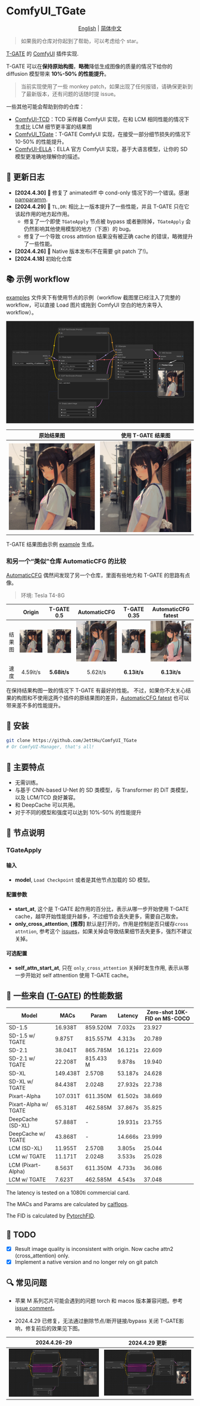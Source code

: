 # ComfyUI_TGate

<p align="center">
<a href="./README.md">English</a> | <a href="./README.zh-CN.md">简体中文</a>
</p>

> 如果我的仓库对你起到了帮助，可以考虑给个 star。

[T-GATE](https://github.com/HaozheLiu-ST/T-GATE) 的 [ComfyUI](https://github.com/comfyanonymous/ComfyUI) 插件实现.

T-GATE 可以在**保持原始构图**，**略微**降低生成图像的质量的情况下给你的 diffusion 模型带来 **10%-50% 的性能提升**。

> 当前实现使用了一些 monkey patch，如果出现了任何报错，请确保更新到了最新版本，还有问题的话随时提 issue。

一些其他可能会帮助到你的仓库：

- [ComfyUI-TCD](https://github.com/JettHu/ComfyUI-TCD)：TCD 采样器 ComfyUI 实现，在和 LCM 相同性能的情况下生成比 LCM 细节更丰富的结果图
- [ComfyUI_TGate](https://github.com/JettHu/ComfyUI_TGate)：T-GATE ComfyUI 实现，在接受一部分细节损失的情况下 10-50% 的性能提升。
- [ComfyUI-ELLA](https://github.com/TencentQQGYLab/ComfyUI-ELLA)：ELLA 官方 ComfyUI 实现，基于大语言模型，让你的 SD 模型更准确地理解你的描述。


## :star2: 更新日志
- **[2024.4.30]** :wrench: 修复了 animatediff 中 cond-only 情况下的一个错误。感谢 [pamparamm](https://github.com/pamparamm).
- **[2024.4.29]** :wrench: `TL,DR`: 相比上一版本提升了一些性能，并且 T-GATE 只在它该起作用的地方起作用。
  - 修复了一个即使 `TGateApply` 节点被 bypass 或者删除掉，`TGateApply` 会仍然影响其他使用模型的地方（下游）的 bug。
  - 修复了一个导致 cross attntion 结果没有被正确 cache 的错误，略微提升了一些性能。
- **[2024.4.26]** :tada: Native 版本发布(不在需要 git patch 了!)。
- **[2024.4.18]** 初始化仓库

## :books: 示例 workflow

[examples](./examples/) 文件夹下有使用节点的示例（workflow 截图里已经注入了完整的 workflow，可以直接 Load 图片或拖到 ComfyUI 空白的地方来导入 workflow）。

![example](./examples/tgate_workflow_example.png)

| 原始结果图 | 使用 T-GATE 结果图 |
| :---: | :---: |
| ![origin_result](./assets/origin_result.png) | ![tgate_result](./assets/tgate_result.png) |

T-GATE 结果图由示例 [example](./examples/tgate_workflow_example.png) 生成。


### 和另一个“类似”仓库 AutomaticCFG 的比较

[AutomaticCFG](https://github.com/Extraltodeus/ComfyUI-AutomaticCFG) 偶然间发现了另一个仓库，里面有些地方和 T-GATE 的思路有点像。

> 环境: Tesla T4-8G

| | Origin | T-GATE 0.5 | AutomaticCFG | T-GATE 0.35 |AutomaticCFG fatest |
| :---: | :---: | :---: | :---: | :---: | :---: |
| 结果图 | ![origin_result](./assets/origin_result.png) | ![tgate_result](./assets/tgate_result.png) | ![auto_cfg_boost](./assets/auto_cfg_boost.png) | ![tgate_0_35](./assets/tgate_0_35.png) | ![auto_cfg_fatest](./assets/auto_cfg_fatest.png) |
| 速度 | 4.59it/s | **5.68it/s** | 5.62it/s| **6.13it/s** | **6.13it/s** |

在保持结果构图一致的情况下 T-GATE 有最好的性能。 不过，如果你不太关心结果的构图和不使用这两个插件的原结果图的差异，[AutomaticCFG fatest](https://github.com/Extraltodeus/ComfyUI-AutomaticCFG) 也可以带来差不多的性能提升。

## :green_book: 安装
```bash
git clone https://github.com/JettHu/ComfyUI_TGate
# Or ComfyUI-Manager, that's all!
```

## :orange_book: 主要特点

- 无需训练。
- 与基于 CNN-based U-Net 的 SD 类模型，与 Transformer 的 DiT 类模型，以及 LCM/TCD 良好兼容。
- 和 DeepCache 可以共用。
- 对于不同的模型和强度可以达到 10%-50% 的性能提升


## :book: 节点说明

### TGateApply

#### 输入
- **model**, `Load Checkpoint` 或者是其他节点加载的 SD 模型。

#### 配置参数
- **start_at**, 这个是 T-GATE 起作用的百分比，表示从哪一步开始使用 T-GATE cache，越早开始性能提升越多，不过细节会丢失更多，需要自己取舍。
- **only_cross_attention**, **[推荐]** 默认是打开的，作用是控制是否只缓存`cross attntion`, 参考这个 [issues](https://github.com/HaozheLiu-ST/T-GATE/issues/8#issuecomment-2061379798)，如果关掉会导致结果细节丢失更多，强烈不建议关掉。


#### 可选配置
- **self_attn_start_at**, 只在 `only_cross_attention` 关掉时发生作用, 表示从哪一步开始对 self attnention 使用 T-GATE cache。

## :rocket: 一些来自 ([T-GATE](https://github.com/HaozheLiu-ST/T-GATE)) 的性能数据
| Model                 | MACs     | Param     | Latency | Zero-shot 10K-FID on MS-COCO |
|-----------------------|----------|-----------|---------|---------------------------|
| SD-1.5                | 16.938T  | 859.520M  | 7.032s  | 23.927                    |
| SD-1.5 w/ TGATE       | 9.875T   | 815.557M  | 4.313s  | 20.789                    |
| SD-2.1                | 38.041T  | 865.785M  | 16.121s | 22.609                    |
| SD-2.1 w/ TGATE       | 22.208T  | 815.433 M | 9.878s  | 19.940                    |
| SD-XL                 | 149.438T | 2.570B    | 53.187s | 24.628                    |
| SD-XL w/ TGATE        | 84.438T  | 2.024B    | 27.932s | 22.738                    |
| Pixart-Alpha          | 107.031T | 611.350M  | 61.502s | 38.669                    |
| Pixart-Alpha w/ TGATE | 65.318T  | 462.585M  | 37.867s | 35.825                    |
| DeepCache (SD-XL)     | 57.888T  | -         | 19.931s | 23.755                    |
| DeepCache w/ TGATE    | 43.868T  | -         | 14.666s | 23.999                    |
| LCM (SD-XL)           | 11.955T  | 2.570B    | 3.805s  | 25.044                    |
| LCM w/ TGATE          | 11.171T  | 2.024B    | 3.533s  | 25.028                    |
| LCM (Pixart-Alpha)    | 8.563T   | 611.350M  | 4.733s  | 36.086                    |
| LCM w/ TGATE          | 7.623T   | 462.585M  | 4.543s  | 37.048                    |

The latency is tested on a 1080ti commercial card. 

The MACs and Params are calculated by [calflops](https://github.com/MrYxJ/calculate-flops.pytorch). 

The FID is calculated by [PytorchFID](https://github.com/mseitzer/pytorch-fid).

## :memo: TODO
- [x] Result image quality is inconsistent with origin. Now cache attn2 (cross_attention) only.
- [x] Implement a native version and no longer rely on git patch

## :mag: 常见问题

- 苹果 M 系列芯片可能会遇到的问题 torch 和 macos 版本兼容问题。参考 [issue comment](https://github.com/JettHu/ComfyUI_TGate/issues/4#issuecomment-2077823182)。

- 2024.4.29 已修复，无法通过删除节点/断开链接/bypass 关闭 T-GATE影响，修复前后的效果见下图。

| 2024.4.26-29 | 2024.4.29 更新 |
| :---: | :---: |
| ![before_fixed](./assets/before_fixed.png) | ![after_fixed](./assets/after_fixed.png) |
